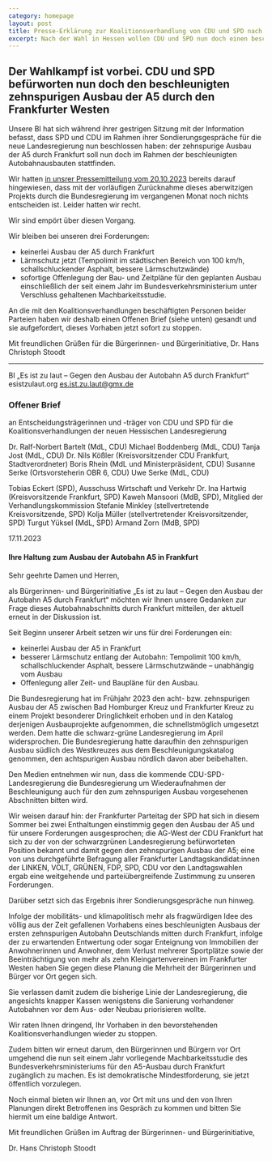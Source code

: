 ```yaml
---
category: homepage
layout: post
title: Presse-Erklärung zur Koalitionsverhandlung von CDU und SPD nach der Hessen-Wahl
excerpt: Nach der Wahl in Hessen wollen CDU und SPD nun doch einen beschleunigten 10spurigen Ausbau der A5 durch Frankfurt erwirken
---
```

## Der Wahlkampf ist vorbei. CDU und SPD befürworten nun doch den beschleunigten zehnspurigen Ausbau der A5 durch den Frankfurter Westen

Unsere BI hat sich während ihrer gestrigen Sitzung mit der Information befasst, dass SPD und CDU im Rahmen ihrer Sondierungsgespräche für die neue Landesregierung nun beschlossen haben: der zehnspurige Ausbau der A5 durch Frankfurt soll nun doch im Rahmen der beschleunigten Autobahnausbauten stattfinden.

Wir hatten [in unsrer Pressemitteilung vom 20.10.2023](https://www.esistzulaut.org/homepage/2023/10/20/pm-medienberichte.html) bereits darauf hingewiesen, dass mit der vorläufigen Zurücknahme dieses aberwitzigen Projekts durch die Bundesregierung im vergangenen Monat noch nichts entscheiden ist. Leider hatten wir recht.

Wir sind empört über diesen Vorgang.

Wir bleiben bei unseren drei Forderungen:

- keinerlei Ausbau der A5 durch Frankfurt
- Lärmschutz jetzt (Tempolimit im städtischen Bereich von 100 km/h, schallschluckender Asphalt,
  bessere Lärmschutzwände)
- sofortige Offenlegung der Bau- und Zeitpläne für den geplanten Ausbau einschließlich der seit einem Jahr im Bundesverkehrsministerium unter Verschluss gehaltenen Machbarkeitsstudie.

An die mit den Koalitionsverhandlungen beschäftigten Personen beider Parteien haben wir deshalb einen Offenen Brief (siehe unten) gesandt und sie aufgefordert, dieses Vorhaben jetzt sofort zu stoppen.

Mit freundlichen Grüßen für die Bürgerinnen- und Bürgerinitiative,
Dr. Hans Christoph Stoodt

---

BI „Es ist zu laut – Gegen den Ausbau der Autobahn A5 durch Frankfurt“
esistzulaut.org
<es.ist.zu.laut@gmx.de>

### Offener Brief

an Entscheidungsträgerinnen und -träger von CDU und SPD für die Koalitionsverhandlungen der neuen Hessischen Landesregierung

Dr. Ralf-Norbert Bartelt (MdL, CDU)
Michael Boddenberg (MdL, CDU)
Tanja Jost (MdL, CDU)
Dr. Nils Kößler (Kreisvorsitzender CDU Frankfurt, Stadtverordneter)
Boris Rhein (MdL und Ministerpräsident, CDU)
Susanne Serke (Ortsvorsteherin OBR 6, CDU)
Uwe Serke (MdL, CDU)

Tobias Eckert (SPD), Ausschuss Wirtschaft und Verkehr
Dr. Ina Hartwig (Kreisvorsitzende Frankfurt, SPD)
Kaweh Mansoori (MdB, SPD), Mitglied der Verhandlungskommission
Stefanie Minkley (stellvertretende Kreisvorsitzende, SPD)
Kolja Müller (stellvertretender Kreisvorsitzender, SPD)
Turgut Yüksel (MdL, SPD)
Armand Zorn (MdB, SPD)

17.11.2023

#### Ihre Haltung zum Ausbau der Autobahn A5 in Frankfurt

Sehr geehrte Damen und Herren,

als Bürgerinnen- und Bürgerinitiative „Es ist zu laut – Gegen den Ausbau der Autobahn A5 durch Frankfurt“ möchten wir Ihnen unsere Gedanken zur Frage dieses Autobahnabschnitts durch Frankfurt mitteilen, der aktuell erneut in der Diskussion ist.

Seit Beginn unserer Arbeit setzen wir uns für drei Forderungen ein:

- keinerlei Ausbau der A5 in Frankfurt
- besserer Lärmschutz entlang der Autobahn: Tempolimit 100 km/h, schallschluckender Asphalt,
  bessere Lärmschutzwände – unabhängig vom Ausbau
- Offenlegung aller Zeit- und Baupläne für den Ausbau.

Die Bundesregierung hat im Frühjahr 2023 den acht- bzw. zehnspurigen Ausbau der A5 zwischen Bad Homburger Kreuz und Frankfurter Kreuz zu einem Projekt besonderer Dringlichkeit erhoben und in den Katalog derjenigen Ausbauprojekte aufgenommen, die schnellstmöglich umgesetzt werden. Dem hatte die schwarz-grüne Landesregierung im April widersprochen. Die Bundesregierung hatte daraufhin den zehnspurigen Ausbau südlich des Westkreuzes aus dem Beschleunigungskatalog genommen, den achtspurigen Ausbau nördlich davon aber beibehalten.

Den Medien entnehmen wir nun, dass die kommende CDU-SPD-Landesregierung die Bundesregierung um Wiederaufnahmen der Beschleunigung auch für den zum zehnspurigen Ausbau vorgesehenen Abschnitten bitten wird.

Wir weisen darauf hin:
der Frankfurter Parteitag der SPD hat sich in diesem Sommer bei zwei Enthaltungen einstimmig  gegen den Ausbau der A5 und für unsere Forderungen ausgesprochen;
die AG-West der CDU Frankfurt hat sich zu der von der schwarzgrünen Landesregierung befürworteten Position bekannt und damit gegen den zehnspurigen Ausbau der A5;
eine von uns durchgeführte Befragung aller Frankfurter Landtagskandidat:innen der LINKEN, VOLT, GRÜNEN, FDP, SPD, CDU vor den Landtagswahlen ergab eine weitgehende und parteiübergreifende Zustimmung zu unseren Forderungen.

Darüber setzt sich das Ergebnis ihrer Sondierungsgespräche nun hinweg.

Infolge der mobilitäts- und klimapolitisch mehr als fragwürdigen Idee des völlig aus der Zeit gefallenen Vorhabens eines beschleunigten Ausbaus der ersten zehnspurigen Autobahn Deutschlands mitten durch Frankfurt,
infolge der zu erwartenden Entwertung oder sogar Enteignung von Immobilien der Anwohnerinnen und Anwohner, dem Verlust mehrerer Sportplätze sowie der Beeinträchtigung von mehr als zehn Kleingartenvereinen im Frankfurter Westen haben Sie gegen diese Planung die Mehrheit der Bürgerinnen und Bürger vor Ort gegen sich.

Sie verlassen damit zudem die bisherige Linie der Landesregierung, die angesichts knapper Kassen wenigstens die Sanierung vorhandener Autobahnen vor dem Aus- oder Neubau priorisieren wollte.

Wir raten Ihnen dringend, Ihr Vorhaben in den bevorstehenden Koalitionsverhandlungen wieder zu stoppen.

Zudem bitten wir erneut darum, den Bürgerinnen und Bürgern vor Ort umgehend die nun seit einem Jahr vorliegende Machbarkeitsstudie des Bundesverkehrsministeriums für den A5-Ausbau durch Frankfurt zugänglich zu machen. Es ist demokratische Mindestforderung, sie jetzt öffentlich vorzulegen.

Noch einmal bieten wir Ihnen an, vor Ort mit uns und den von Ihren Planungen direkt Betroffenen ins Gespräch zu kommen und bitten Sie hiermit um eine baldige Antwort.

Mit freundlichen Grüßen im Auftrag der Bürgerinnen- und Bürgerinitiative,

Dr. Hans Christoph Stoodt
